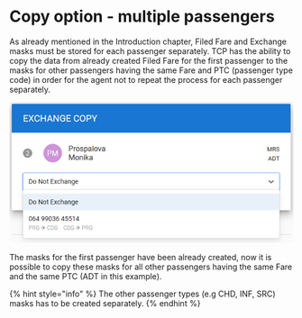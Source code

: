 # Copy option - multiple passengers

As already mentioned in the Introduction chapter, Filed Fare and Exchange masks must be stored for each passenger separately. TCP has the ability to copy the data from already created Filed Fare for the first passenger to the masks for other passengers having the same Fare and PTC \(passenger type code\) in order for the agent not to repeat the process for each passenger separately.

![](../.gitbook/assets/image%20%28105%29.png)

The masks for the first passenger have been already created, now it is possible to copy these masks for all other passengers having the same Fare and the same PTC \(ADT in this example\).

{% hint style="info" %}
The other passenger types \(e.g CHD, INF, SRC\) masks has to be created separately. 
{% endhint %}

